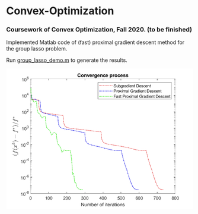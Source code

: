 # Convex-Optimization
### Coursework of Convex Optimization, Fall 2020. (to be finished)

Implemented Matlab code of (fast) proximal gradient descent method for the group lasso problem.

Run [group_lasso_demo.m](code/group_lasso_demo.m) to generate the results.

![](result/convergence.png)
